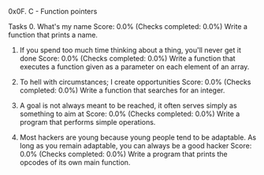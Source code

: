 0x0F. C - Function pointers

Tasks
0. What's my name
Score: 0.0% (Checks completed: 0.0%)
Write a function that prints a name.

1. If you spend too much time thinking about a thing, you'll never get it done
Score: 0.0% (Checks completed: 0.0%)
Write a function that executes a function given as a parameter on each element of an array.

2. To hell with circumstances; I create opportunities
Score: 0.0% (Checks completed: 0.0%)
Write a function that searches for an integer.

3. A goal is not always meant to be reached, it often serves simply as something to aim at
Score: 0.0% (Checks completed: 0.0%)
Write a program that performs simple operations.

4. Most hackers are young because young people tend to be adaptable. As long as you remain adaptable, you can always be a good hacker
Score: 0.0% (Checks completed: 0.0%)
Write a program that prints the opcodes of its own main function.


